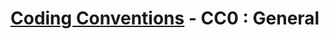 # [Coding Conventions](https://github.com/kdubuc/coding-conventions/blob/master/README.md) - CC0 : General 
